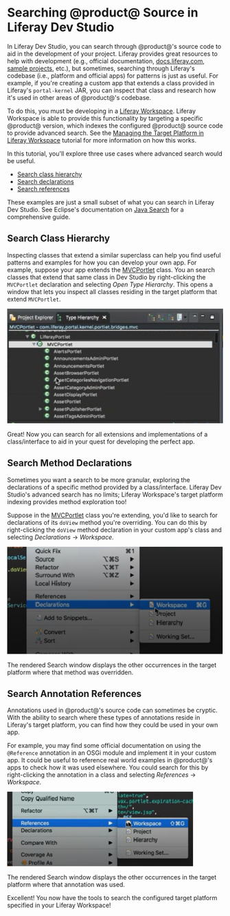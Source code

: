 # Searching @product@ Source in Liferay Dev Studio [](id=searching-product-source-in-liferay-ide)

In Liferay Dev Studio, you can search through @product@'s source code to aid in
the development of your project. Liferay provides great resources to help with
development (e.g., official documentation,
[docs.liferay.com](https://docs.liferay.com/),
[sample projects](/develop/reference/-/knowledge_base/7-1/liferay-sample-projects),
etc.), but sometimes, searching through Liferay's codebase (i.e., platform and
official apps) for patterns is just as useful. For example, if you're creating a
custom app that extends a class provided in Liferay's `portal-kernel` JAR, you
can inspect that class and research how it's used in other areas of @product@'s
codebase.

To do this, you must be developing in a
[Liferay Workspace](/develop/tutorials/-/knowledge_base/7-1/liferay-workspace).
Liferay Workspace is able to provide this functionality by targeting a specific
@product@ version, which indexes the configured @product@ source code to provide
advanced search. See the
[Managing the Target Platform in Liferay Workspace](/develop/tutorials/-/knowledge_base/7-1/managing-the-target-platform-for-liferay-workspace)
tutorial for more information on how this works.

In this tutorial, you'll explore three use cases where advanced search would be
useful.

- [Search class hierarchy](#search-class-hierarchy)
- [Search declarations](#search-method-declarations)
- [Search references](#search-annotation-references)

These examples are just a small subset of what you can search in Liferay Dev
Studio. See Eclipse's documentation on
[Java Search](http://help.eclipse.org/oxygen/index.jsp?topic=%2Forg.eclipse.jdt.doc.user%2Fconcepts%2Fconcept-java-search.htm&resultof=%22%6a%61%76%61%22%20)
for a comprehensive guide.

## Search Class Hierarchy [](id=search-class-hierarchy)

Inspecting classes that extend a similar superclass can help you find useful
patterns and examples for how you can develop your own app. For example, suppose
your app extends the
[MVCPortlet](@platform-ref@/7.1-latest/javadocs/portal-kernel/com/liferay/portal/kernel/portlet/bridges/mvc/MVCPortlet.html)
class. You an search classes that extend that same class in Dev Studio by
right-clicking the `MVCPortlet` declaration and selecting *Open Type Hierarchy*.
This opens a window that lets you inspect all classes residing in the target
platform that extend `MVCPortlet`.

![Figure 1: Browse the Type Hierarchy window and open the provided classes for examples on how to extend a class.](../../../images/open-type-hierarchy.png)

Great! Now you can search for all extensions and implementations of a
class/interface to aid in your quest for developing the perfect app.

## Search Method Declarations [](id=search-method-declarations)

Sometimes you want a search to be more granular, exploring the declarations of a
specific method provided by a class/interface. Liferay Dev Studio's advanced
search has no limits; Liferay Workspace's target platform indexing provides
method exploration too!

Suppose in the
[MVCPortlet](@platform-ref@/7.1-latest/javadocs/portal-kernel/com/liferay/portal/kernel/portlet/bridges/mvc/MVCPortlet.html)
class you're extending, you'd like to search for declarations of its `doView`
method you're overriding. You can do this by right-clicking the `doView` method
declaration in your custom app's class and selecting *Declarations* &rarr;
*Workspace*.

![Figure 2: All declarations of the method are returned in the Search window.](../../../images/inspect-declared-method.png)

The rendered Search window displays the other occurrences in the target platform
where that method was overridden.

## Search Annotation References [](id=search-annotation-references)

Annotations used in @product@'s source code can sometimes be cryptic. With the
ability to search where these types of annotations reside in Liferay's target
platform, you can find how they could be used in your own app.

For example, you may find some official documentation on using the `@Reference`
annotation in an OSGi module and implement it in your custom app. It could be
useful to reference real world examples in @product@'s apps to check how it was
used elsewhere. You could search for this by right-clicking the annotation in a
class and selecting *References* &rarr; *Workspace*.

![Figure 3: All matching annotations are displayed in the Search window.](../../../images/inspect-references-ide.png)

The rendered Search window displays the other occurrences in the target platform
where that annotation was used.

Excellent! You now have the tools to search the configured target platform
specified in your Liferay Workspace!

